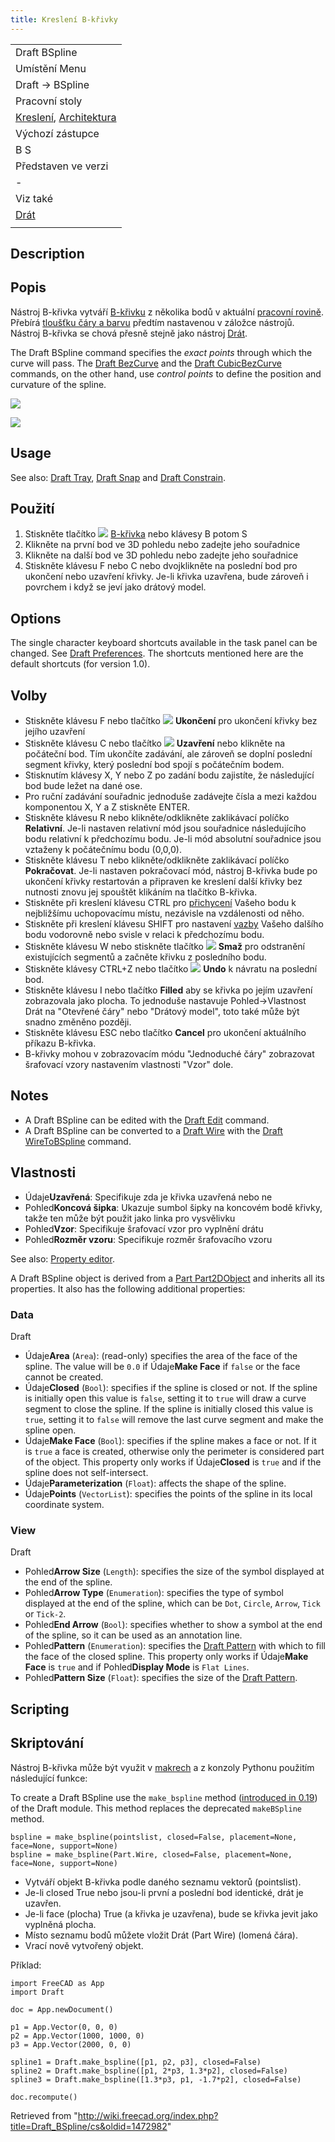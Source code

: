 ```yaml
---
title: Kreslení B-křivky
---
```

|  |
| --- |
| Draft BSpline |
| Umístění Menu |
| Draft → BSpline |
| Pracovní stoly |
| [Kreslení](/Draft_Workbench/cs "Draft Workbench/cs"), [Architektura](/Arch_Workbench/cs "Arch Workbench/cs") |
| Výchozí zástupce |
| B S |
| Představen ve verzi |
| - |
| Viz také |
| [Drát](/Draft_Wire/cs "Draft Wire/cs") |
|  |

## Description

## Popis

Nástroj B-křivka vytváří [B-křivku](http://en.wikipedia.org/wiki/B-spline) z několika bodů v aktuální [pracovní rovině](/Draft_SelectPlane/cs "Draft SelectPlane/cs"). Přebírá [tloušťku čáry a barvu](/Draft_Linestyle/cs "Draft Linestyle/cs") předtím nastavenou v záložce nástrojů. Nástroj B-křivka se chová přesně stejně jako nástroj [Drát](/Draft_Wire/cs "Draft Wire/cs").

The Draft BSpline command specifies the *exact points* through which the curve will pass. The [Draft BezCurve](/Draft_BezCurve "Draft BezCurve") and the [Draft CubicBezCurve](/Draft_CubicBezCurve "Draft CubicBezCurve") commands, on the other hand, use *control points* to define the position and curvature of the spline.

![](/images/Draft_bspline_example.jpg)

![](/images/Draft_bspline_example.jpg)

## Usage

See also: [Draft Tray](/Draft_Tray "Draft Tray"), [Draft Snap](/Draft_Snap "Draft Snap") and [Draft Constrain](/Draft_Constrain "Draft Constrain").

## Použití

1. Stiskněte tlačítko ![](/images/Draft_BSpline.png) [B-křivka](/Draft_BSpline "Draft BSpline") nebo klávesy B potom S
2. Klikněte na první bod ve 3D pohledu nebo zadejte jeho souřadnice
3. Klikněte na další bod ve 3D pohledu nebo zadejte jeho souřadnice
4. Stiskněte klávesu F nebo C nebo dvojklikněte na poslední bod pro ukončení nebo uzavření křivky. Je-li křivka uzavřena, bude zároveň i povrchem i když se jeví jako drátový model.

## Options

The single character keyboard shortcuts available in the task panel can be changed. See [Draft Preferences](/Draft_Preferences "Draft Preferences"). The shortcuts mentioned here are the default shortcuts (for version 1.0).

## Volby

* Stiskněte klávesu F nebo tlačítko ![](/images/Draft_FinishLine.png) **Ukončení** pro ukončení křivky bez jejího uzavření
* Stiskněte klávesu C nebo tlačítko ![](/images/Draft_CloseLine.png) **Uzavření** nebo klikněte na počáteční bod. Tím ukončíte zadávání, ale zároveň se doplní poslední segment křivky, který poslední bod spojí s počátečním bodem.
* Stisknutím klávesy X, Y nebo Z po zadání bodu zajistíte, že následující bod bude ležet na dané ose.
* Pro ruční zadávání souřadnic jednoduše zadávejte čísla a mezi každou komponentou X, Y a Z stiskněte ENTER.
* Stiskněte klávesu R nebo klikněte/odklikněte zaklikávací políčko **Relativní**. Je-li nastaven relativní mód jsou souřadnice následujícího bodu relativní k předchozímu bodu. Je-li mód absolutní souřadnice jsou vztaženy k počátečnímu bodu (0,0,0).
* Stiskněte klávesu T nebo klikněte/odklikněte zaklikávací políčko **Pokračovat**. Je-li nastaven pokračovací mód, nástroj B-křivka bude po ukončení křivky restartován a připraven ke kreslení další křivky bez nutnosti znovu jej spouštět klikáním na tlačítko B-křivka.
* Stiskněte při kreslení klávesu CTRL pro [přichycení](/Draft_Snap "Draft Snap") Vašeho bodu k nejbližšímu uchopovacímu místu, nezávisle na vzdálenosti od něho.
* Stiskněte při kreslení klávesu SHIFT pro nastavení [vazby](/Draft_Constrain "Draft Constrain") Vašeho dalšího bodu vodorovně nebo svisle v relaci k předchozímu bodu.
* Stiskněte klávesu W nebo stiskněte tlačítko ![](/images/Draft_Wipe.png) **Smaž** pro odstranění existujících segmentů a začněte křivku z posledního bodu.
* Stiskněte klávesy CTRL+Z nebo tlačítko ![](/images/Draft_UndoLine.png) **Undo** k návratu na poslední bod.
* Stiskněte klávesu I nebo tlačítko **Filled** aby se křivka po jejím uzavření zobrazovala jako plocha. To jednoduše nastavuje Pohled->Vlastnost Drát na "Otevřené čáry" nebo "Drátový model", toto také může být snadno změněno později.
* Stiskněte klávesu ESC nebo tlačítko **Cancel** pro ukončení aktuálního příkazu B-křivka.
* B-křivky mohou v zobrazovacím módu "Jednoduché čáry" zobrazovat šrafovací vzory nastavením vlastnosti "Vzor" dole.

## Notes

* A Draft BSpline can be edited with the [Draft Edit](/Draft_Edit "Draft Edit") command.
* A Draft BSpline can be converted to a [Draft Wire](/Draft_Wire "Draft Wire") with the [Draft WireToBSpline](/Draft_WireToBSpline "Draft WireToBSpline") command.

## Vlastnosti

* Údaje**Uzavřená**: Specifikuje zda je křivka uzavřená nebo ne
* Pohled**Koncová šipka**: Ukazuje sumbol šipky na koncovém bodě křivky, takže ten může být použit jako linka pro vysvělivku
* Pohled**Vzor**: Specifikuje šrafovací vzor pro vyplnění drátu
* Pohled**Rozměr vzoru**: Specifikuje rozměr šrafovacího vzoru

See also: [Property editor](/Property_editor "Property editor").

A Draft BSpline object is derived from a [Part Part2DObject](/Part_Part2DObject "Part Part2DObject") and inherits all its properties. It also has the following additional properties:

### Data

Draft

* Údaje**Area** (`Area`): (read-only) specifies the area of the face of the spline. The value will be `0.0` if Údaje**Make Face** if `false` or the face cannot be created.
* Údaje**Closed** (`Bool`): specifies if the spline is closed or not. If the spline is initially open this value is `false`, setting it to `true` will draw a curve segment to close the spline. If the spline is initially closed this value is `true`, setting it to `false` will remove the last curve segment and make the spline open.
* Údaje**Make Face** (`Bool`): specifies if the spline makes a face or not. If it is `true` a face is created, otherwise only the perimeter is considered part of the object. This property only works if Údaje**Closed** is `true` and if the spline does not self-intersect.
* Údaje**Parameterization** (`Float`): affects the shape of the spline.
* Údaje**Points** (`VectorList`): specifies the points of the spline in its local coordinate system.

### View

Draft

* Pohled**Arrow Size** (`Length`): specifies the size of the symbol displayed at the end of the spline.
* Pohled**Arrow Type** (`Enumeration`): specifies the type of symbol displayed at the end of the spline, which can be `Dot`, `Circle`, `Arrow`, `Tick` or `Tick-2`.
* Pohled**End Arrow** (`Bool`): specifies whether to show a symbol at the end of the spline, so it can be used as an annotation line.
* Pohled**Pattern** (`Enumeration`): specifies the [Draft Pattern](/Draft_Pattern "Draft Pattern") with which to fill the face of the closed spline. This property only works if Údaje**Make Face** is `true` and if Pohled**Display Mode** is `Flat Lines`.
* Pohled**Pattern Size** (`Float`): specifies the size of the [Draft Pattern](/Draft_Pattern "Draft Pattern").

## Scripting

## Skriptování

Nástroj B-křivka může být využit v [makrech](/Macros "Macros") a z konzoly Pythonu použitím následující funkce:

To create a Draft BSpline use the `make_bspline` method ([introduced in 0.19](/Release_notes_0.19 "Release notes 0.19")) of the Draft module. This method replaces the deprecated `makeBSpline` method.

```
bspline = make_bspline(pointslist, closed=False, placement=None, face=None, support=None)
bspline = make_bspline(Part.Wire, closed=False, placement=None, face=None, support=None)

```

* Vytváří objekt B-křivka podle daného seznamu vektorů (pointslist).
* Je-li closed True nebo jsou-li první a poslední bod identické, drát je uzavřen.
* Je-li face (plocha) True (a křivka je uzavřena), bude se křivka jevit jako vyplněná plocha.
* Místo seznamu bodů můžete vložit Drát (Part Wire) (lomená čára).
* Vrací nově vytvořený objekt.

Příklad:

```
import FreeCAD as App
import Draft

doc = App.newDocument()

p1 = App.Vector(0, 0, 0)
p2 = App.Vector(1000, 1000, 0)
p3 = App.Vector(2000, 0, 0)

spline1 = Draft.make_bspline([p1, p2, p3], closed=False)
spline2 = Draft.make_bspline([p1, 2*p3, 1.3*p2], closed=False)
spline3 = Draft.make_bspline([1.3*p3, p1, -1.7*p2], closed=False)

doc.recompute()

```

Retrieved from "<http://wiki.freecad.org/index.php?title=Draft_BSpline/cs&oldid=1472982>"